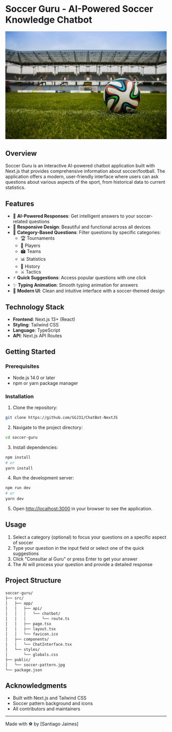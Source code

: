 # Soccer Guru - AI-Powered Soccer Knowledge Chatbot

![Soccer Guru Logo](public/soccer-pattern.jpg)

## Overview

Soccer Guru is an interactive AI-powered chatbot application built with Next.js that provides comprehensive information about soccer/football. The application offers a modern, user-friendly interface where users can ask questions about various aspects of the sport, from historical data to current statistics.

## Features

- 🤖 **AI-Powered Responses**: Get intelligent answers to your soccer-related questions
- 📱 **Responsive Design**: Beautiful and functional across all devices
- 🎯 **Category-Based Questions**: Filter questions by specific categories:
  - 🏆 Tournaments
  - 👥 Players
  - 🏟️ Teams
  - 📊 Statistics
  - 📜 History
  - ⚔️ Tactics
- ⚡ **Quick Suggestions**: Access popular questions with one click
- ✨ **Typing Animation**: Smooth typing animation for answers
- 🎨 **Modern UI**: Clean and intuitive interface with a soccer-themed design

## Technology Stack

- **Frontend**: Next.js 13+ (React)
- **Styling**: Tailwind CSS
- **Language**: TypeScript
- **API**: Next.js API Routes

## Getting Started

### Prerequisites

- Node.js 14.0 or later
- npm or yarn package manager

### Installation

1. Clone the repository:
```bash
git clone https://github.com/SGJ31/ChatBot-NextJS
```

2. Navigate to the project directory:
```bash
cd soccer-guru
```

3. Install dependencies:
```bash
npm install
# or
yarn install
```

4. Run the development server:
```bash
npm run dev
# or
yarn dev
```

5. Open [http://localhost:3000](http://localhost:3000) in your browser to see the application.

## Usage

1. Select a category (optional) to focus your questions on a specific aspect of soccer
2. Type your question in the input field or select one of the quick suggestions
3. Click "Consultar al Guru" or press Enter to get your answer
4. The AI will process your question and provide a detailed response

## Project Structure

```
soccer-guru/
├── src/
│   ├── app/
│   │   ├── api/
│   │   │   └── chatbot/
│   │   │       └── route.ts
│   │   ├── page.tsx
│   │   ├── layout.tsx
│   │   └── favicon.ico
│   ├── components/
│   │   └── ChatInterface.tsx
│   └── styles/
│       └── globals.css
├── public/
│   └── soccer-pattern.jpg
└── package.json
```

## Acknowledgments

- Built with Next.js and Tailwind CSS
- Soccer pattern background and icons
- All contributors and maintainers

---

Made with ⚽ by [Santiago Jaimes]


